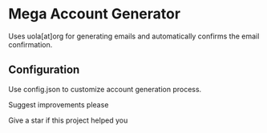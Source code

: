 ﻿# Mega Account Generator
Uses uola[at]org for generating emails and automatically confirms the email confirmation.

## Configuration
Use config.json to customize account generation process.

Suggest improvements please

Give a star if this project helped you
